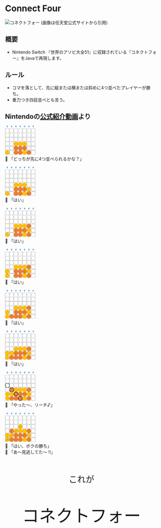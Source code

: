 # Connect Four
![コネクトフォー](https://www.nintendo.co.jp/switch/as7ta/games/img/games/connectfour.jpg)
(画像は任天堂公式サイトから引用)  

## 概要
- Nintendo Switch 『世界のアソビ大全51』に収録されている『コネクトフォー』をJavaで再現します。

## ルール
- コマを落として、先に縦または横または斜めに4つ並べたプレイヤーが勝ち。
- 重力つき四目並べとも言う。

## Nintendoの[公式紹介動画](https://www.youtube.com/watch?v=n4mNFfT2uhs&)より
<img src="./img/introduction/1.png" alt="1" style="width:100px;"><br>
:boy: 「どっちが先に4つ並べられるかな？」  
<br/>
<img src="./img/introduction/2.png" alt="2" style="width:100px;"><br>
:boy: 「はい」  
<br/>
<img src="./img/introduction/3.png" alt="3" style="width:100px;"><br>
:girl: 「はい」  
<br/>
<img src="./img/introduction/4.png" alt="4" style="width:100px;"><br>
:boy: 「はい」  
<br/>
<img src="./img/introduction/5.png" alt="5" style="width:100px;"><br>
:girl: 「はい」  
<br/>
<img src="./img/introduction/6.png" alt="6" style="width:100px;"><br>
:boy: 「はい」  
<br/>
<img src="./img/introduction/8.png" alt="7" style="width:100px;"><br>
:girl: 「やった～、リーチ♪」  
<br/>
<img src="./img/introduction/9.png" alt="8" style="width:100px;"><br>
:boy: 「はい、ボクの勝ち」  
:girl: 「あ～見逃してた～ !!」 
  
  
<br>
<p style="text-align:center;font-size:200%;">これが</p>
<p style="text-align:center;font-size:400%;">コネクトフォー</p>
